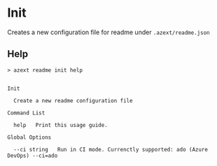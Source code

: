 # Init

Creates a new configuration file for readme under `.azext/readme.json`

## Help

```text
> azext readme init help
```

[//]: # "#help-definition[command=readme,init,help]"

```text

Init

  Create a new readme configuration file

Command List

  help   Print this usage guide.

Global Options

  --ci string   Run in CI mode. Currenctly supported: ado (Azure DevOps) --ci=ado

```

[//]: # "#help-definition[end]"

